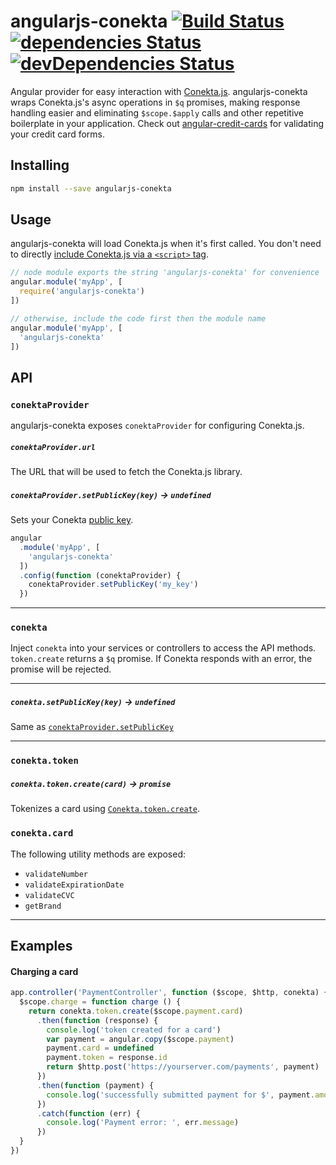 angularjs-conekta [![Build Status](https://travis-ci.org/NutriconsultorOnline/angularjs-conekta.svg?branch=master)](https://travis-ci.org/NutriconsultorOnline/angularjs-conekta) [![dependencies Status](https://david-dm.org/NutriconsultorOnline/angularjs-conekta/status.svg)](https://david-dm.org/NutriconsultorOnline/angularjs-conekta) [![devDependencies Status](https://david-dm.org/NutriconsultorOnline/angularjs-conekta/dev-status.svg)](https://david-dm.org/NutriconsultorOnline/angularjs-conekta?type=dev)
==============

Angular provider for easy interaction with [Conekta.js](https://developers.conekta.com/libraries/javascript). angularjs-conekta wraps Conekta.js's async operations in `$q` promises, making response handling easier and eliminating `$scope.$apply` calls and other repetitive boilerplate in your application. Check out [angular-credit-cards](https://github.com/bendrucker/angular-credit-cards) for validating your credit card forms.

## Installing

```sh
npm install --save angularjs-conekta
```

## Usage

angularjs-conekta will load Conekta.js when it's first called. You don't need to directly [include Conekta.js via a `<script>` tag](https://developers.conekta.com/libraries/javascript).

```js
// node module exports the string 'angularjs-conekta' for convenience
angular.module('myApp', [
  require('angularjs-conekta')
])

// otherwise, include the code first then the module name
angular.module('myApp', [
  'angularjs-conekta'
])
```

## API

### `conektaProvider`

angularjs-conekta exposes `conektaProvider` for configuring Conekta.js.

##### `conektaProvider.url`

The URL that will be used to fetch the Conekta.js library.

##### `conektaProvider.setPublicKey(key)` -> `undefined`

Sets your Conekta [public key](https://developers.conekta.com/libraries/javascript). 

```js
angular
  .module('myApp', [
    'angularjs-conekta'
  ])
  .config(function (conektaProvider) {
    conektaProvider.setPublicKey('my_key')
  })
```

<hr>

### `conekta`

Inject `conekta` into your services or controllers to access the API methods. `token.create` returns a `$q` promise. If Conekta responds with an error, the promise will be rejected. 

---

##### `conekta.setPublicKey(key)` -> `undefined`

Same as [`conektaProvider.setPublicKey`](#conektaprovidersetpublickeykey---undefined)

---

### `conekta.token`

##### `conekta.token.create(card)` -> `promise`
 
Tokenizes a card using [`Conekta.token.create`](https://developers.conekta.com/tutorials/card).

### `conekta.card`

The following utility methods are exposed:

* `validateNumber`
* `validateExpirationDate`
* `validateCVC`
* `getBrand`

---

## Examples

#### Charging a card

```js
app.controller('PaymentController', function ($scope, $http, conekta) {
  $scope.charge = function charge () {
    return conekta.token.create($scope.payment.card)
      .then(function (response) {
        console.log('token created for a card')
        var payment = angular.copy($scope.payment)
        payment.card = undefined
        payment.token = response.id
        return $http.post('https://yourserver.com/payments', payment)
      })
      .then(function (payment) {
        console.log('successfully submitted payment for $', payment.amount)
      })
      .catch(function (err) {
        console.log('Payment error: ', err.message)
      })
  }
})
```
